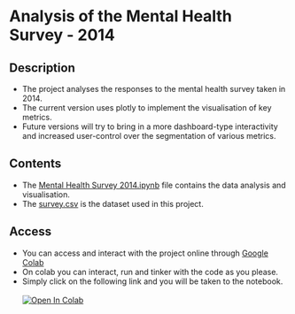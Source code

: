 # Analysis of the Mental Health Survey - 2014

## Description
* The project analyses the responses to the mental health survey taken in 2014.   
* The current version uses plotly to implement the visualisation of key metrics. 
* Future versions will try to bring in a more dashboard-type interactivity and increased user-control over the segmentation of various metrics.

## Contents
* The [Mental Health Survey 2014.ipynb](https://github.com/alvin-98/mental-health-survey-2014/blob/main/Mental_Health_Survey_2014.ipynb) file contains the data analysis and visualisation.
* The [survey.csv](https://github.com/alvin-98/mental-health-survey-2014/blob/main/survey.csv) is the dataset used in this project.

## Access
* You can access and interact with the project online through [Google Colab](https://colab.research.google.com)
* On colab you can interact, run and tinker with the code as you please.
* Simply click on the following link and you will be taken to the notebook. <br><br>
[![Open In Colab](https://colab.research.google.com/assets/colab-badge.svg)](https://colab.research.google.com/drive/1Oqo39NRxxbf65UsoV3Yhu9ntKUlXdCrf?usp=sharing) 
